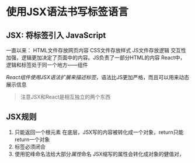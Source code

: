 # 使用JSX语法书写标签语言
## JSX: 将标签引入 JavaScript 
一直以来： HTML文件存放网页内容 CSS文件存放样式 JS文件存放逻辑
交互性加强，逻辑更加决定了页面中的内容。JS负责了一部分HTML的内容
React中，逻辑和标签处于同一个地方——组件

*React组件使用JSX语法扩展来描述标签*，语法比JS更加严格，而且可以用来动态展示信息
> 注意JSX和React是相互独立的两个东西

## JSX规则
1. 只能返回一个根元素
   在底层，JSX写的内容被转化成一个对象，return只能return一个对象
2. 标签必须闭合
3. 使用驼峰命名法给大部分*属性*命名
   JSX缩写的属性会转化成对象的健值对，